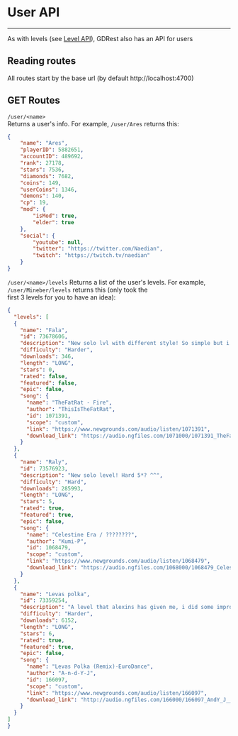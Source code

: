 # User API
___
As with levels (see [Level API](levels.md)), GDRest also has an API for users

## Reading routes
All routes start by the base url (by default http://localhost:4700)

## GET Routes
`/user/<name>`  
Returns a user's info. For example, `/user/Ares` returns this:
```json
{
    "name": "Ares",
    "playerID": 5882651,
    "accountID": 489692,
    "rank": 27178,
    "stars": 7536,
    "diamonds": 7682,
    "coins": 149,
    "userCoins": 1346,
    "demons": 140,
    "cp": 19,
    "mod": {
        "isMod": true,
        "elder": true
    },
    "social": {
        "youtube": null,
        "twitter": "https://twitter.com/Naedian",
        "twitch": "https://twitch.tv/naedian"
    }
}
```  
`/user/<name>/levels`
Returns a list of the user's levels. For example, `/user/Mineber/levels` returns this (only took the  
first 3 levels for you to have an idea):
```json
{
  "levels": [
  {
    "name": "Fala",
    "id": 73678606,
    "description": "New solo lvl with different style! So simple but i tried something different ^^ 6*? Made in 9h~ with 17k obj",
    "difficulty": "Harder",
    "downloads": 346,
    "length": "LONG",
    "stars": 0,
    "rated": false,
    "featured": false,
    "epic": false,
    "song": {
      "name": "TheFatRat - Fire",
      "author": "ThisIsTheFatRat",
      "id": 1071391,
      "scope": "custom",
      "link": "https://www.newgrounds.com/audio/listen/1071391",
      "download_link": "https://audio.ngfiles.com/1071000/1071391_TheFatRat---Fire.mp3?f1630069831"
    }
  },
  {
    "name": "Raly",
    "id": 73576923,
    "description": "New solo level! Hard 5*? ^^",
    "difficulty": "Hard",
    "downloads": 285993,
    "length": "LONG",
    "stars": 5,
    "rated": true,
    "featured": true,
    "epic": false,
    "song": {
      "name": "Celestine Era / ????????",
      "author": "Kumi-P",
      "id": 1068479,
      "scope": "custom",
      "link": "https://www.newgrounds.com/audio/listen/1068479",
      "download_link": "https://audio.ngfiles.com/1068000/1068479_Celestine-Era--.mp3?f1629351793"
    }
  },
  {
    "name": "Levas polka",
    "id": 73359254,
    "description": "A level that alexins has given me, i did some improvements before upload it. Thanks alexins!",
    "difficulty": "Harder",
    "downloads": 6152,
    "length": "LONG",
    "stars": 6,
    "rated": true,
    "featured": true,
    "epic": false,
    "song": {
      "name": "Levas Polka (Remix)-EuroDance",
      "author": "A-n-d-Y-J",
      "id": 166097,
      "scope": "custom",
      "link": "https://www.newgrounds.com/audio/listen/166097",
      "download_link": "http://audio.ngfiles.com/166000/166097_AndY_J___Leva_s_Polka__Rem.mp3"
    }
  }
]
}
```